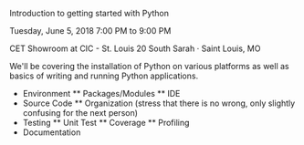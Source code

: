 Introduction to getting started with Python


Tuesday, June 5, 2018
7:00 PM to 9:00 PM

CET Showroom at CIC - St. Louis
20 South Sarah · Saint Louis, MO


We'll be covering the installation of Python on various platforms as well as basics of writing and running Python applications.

* Environment
** Packages/Modules
** IDE
* Source Code
** Organization (stress that there is no wrong, only slightly confusing for the next person)
* Testing
** Unit Test
** Coverage
** Profiling
* Documentation
